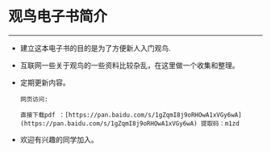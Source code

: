# 观鸟电子书简介

---

* 建立这本电子书的目的是为了方便新人入门观鸟.

* 互联网一些关于观鸟的一些资料比较杂乱，在这里做一个收集和整理。

* 定期更新内容。

      网页访问:

      直接下载pdf ：[https://pan.baidu.com/s/1gZqmI8j9oRHOwA1xVGy6wA](https://pan.baidu.com/s/1gZqmI8j9oRHOwA1xVGy6wA) 提取码：m1zd 

* 欢迎有兴趣的同学加入。



